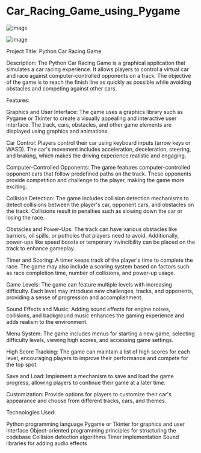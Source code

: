 # Car_Racing_Game_using_Pygame

![image](https://github.com/SumitKumargiri/Car_Racing_Game_using_Pygame/assets/96234273/0fa43eb9-150e-4d2e-988d-ff3d4a09ba80)

![image](https://github.com/SumitKumargiri/Car_Racing_Game_using_Pygame/assets/96234273/fe18d1c7-fffe-4cd5-9167-c75a2506b637)


Project Title: Python Car Racing Game

Description:
The Python Car Racing Game is a graphical application that simulates a car racing experience. It allows players to control a virtual car and race against computer-controlled opponents on a track. The objective of the game is to reach the finish line as quickly as possible while avoiding obstacles and competing against other cars.

Features:

Graphics and User Interface: The game uses a graphics library such as Pygame or Tkinter to create a visually appealing and interactive user interface. The track, cars, obstacles, and other game elements are displayed using graphics and animations.

Car Control: Players control their car using keyboard inputs (arrow keys or WASD). The car's movement includes acceleration, deceleration, steering, and braking, which makes the driving experience realistic and engaging.

Computer-Controlled Opponents: The game features computer-controlled opponent cars that follow predefined paths on the track. These opponents provide competition and challenge to the player, making the game more exciting.

Collision Detection: The game includes collision detection mechanisms to detect collisions between the player's car, opponent cars, and obstacles on the track. Collisions result in penalties such as slowing down the car or losing the race.

Obstacles and Power-Ups: The track can have various obstacles like barriers, oil spills, or potholes that players need to avoid. Additionally, power-ups like speed boosts or temporary invincibility can be placed on the track to enhance gameplay.

Timer and Scoring: A timer keeps track of the player's time to complete the race. The game may also include a scoring system based on factors such as race completion time, number of collisions, and power-up usage.

Game Levels: The game can feature multiple levels with increasing difficulty. Each level may introduce new challenges, tracks, and opponents, providing a sense of progression and accomplishment.

Sound Effects and Music: Adding sound effects for engine noises, collisions, and background music enhances the gaming experience and adds realism to the environment.

Menu System: The game includes menus for starting a new game, selecting difficulty levels, viewing high scores, and accessing game settings.

High Score Tracking: The game can maintain a list of high scores for each level, encouraging players to improve their performance and compete for the top spot.

Save and Load: Implement a mechanism to save and load the game progress, allowing players to continue their game at a later time.

Customization: Provide options for players to customize their car's appearance and choose from different tracks, cars, and themes.

Technologies Used:

Python programming language
Pygame or Tkinter for graphics and user interface
Object-oriented programming principles for structuring the codebase
Collision detection algorithms
Timer implementation
Sound libraries for adding audio effects
